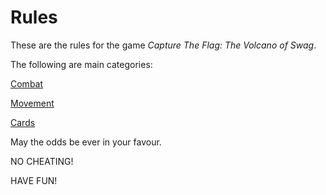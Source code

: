 Rules
=====
These are the rules for the game _Capture The Flag: The Volcano of Swag_.

The following are main categories:

[Combat](https://github.com/petster101/Capture-The-Flag/blob/master/Rules/HOW%20TO%20PLAY.md#combat)

[Movement](https://github.com/petster101/Capture-The-Flag/blob/master/Rules/HOW%20TO%20PLAY.md#movement)

[Cards](https://github.com/petster101/Capture-The-Flag/blob/master/Rules/HOW%20TO%20PLAY.md#cards)

May the odds be ever in your favour.

NO CHEATING!

HAVE FUN!
